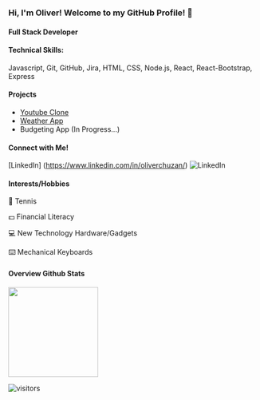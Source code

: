 ### Hi, I'm Oliver! Welcome to my GitHub Profile! 🎈

#### Full Stack Developer

#### Technical Skills:
Javascript, Git, GitHub, Jira, HTML, CSS, Node.js, React, React-Bootstrap, Express

#### Projects
- [Youtube Clone](https://github.com/ochuzan/react-youtube-project)
- [Weather App](https://github.com/ochuzan/8-0-weather-app-project)
- Budgeting App (In Progress...)


<!--
**ochuzan/ochuzan** is a ✨ _special_ ✨ repository because its `README.md` (this file) appears on your GitHub profile.

Here are some ideas to get you started:

- 🔭 I’m currently working on ...
- 🌱 I’m currently learning ...
- 👯 I’m looking to collaborate on ...
- 🤔 I’m looking for help with ...
- 💬 Ask me about ...
- 📫 How to reach me: ...
- 😄 Pronouns: ...
- ⚡ Fun fact: ...
-->

#### Connect with Me!
[LinkedIn] (https://www.linkedin.com/in/oliverchuzan/)
![LinkedIn](https://img.shields.io/badge/LinkedIn-0077B5?style=for-the-badge&logo=linkedin&logoColor=white?page_id=https://www.linkedin.com/in/oliverchuzan/)

#### Interests/Hobbies
🎾 Tennis

💵 Financial Literacy

💻 New Technology Hardware/Gadgets

⌨️ Mechanical Keyboards

#### Overview Github Stats
<img height="180em" src="https://github-readme-stats.vercel.app/api?username=ochuzan&show_icons=true&hide_border=true&&count_private=true&include_all_commits=true" />

![visitors](https://visitor-badge.glitch.me/badge?page_id=ochuzan)
